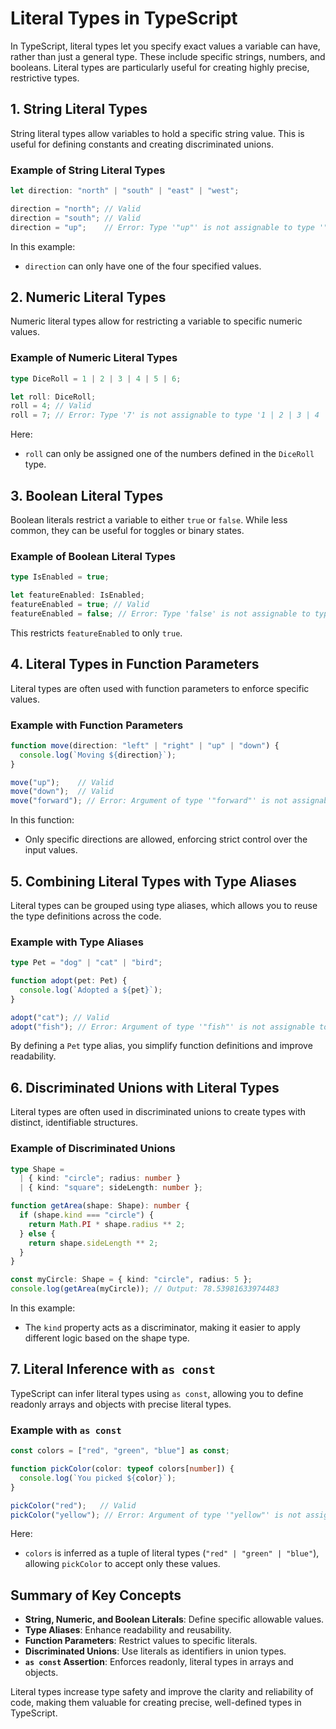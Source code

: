 # Literal Types in TypeScript

In TypeScript, literal types let you specify exact values a variable can have, rather than just a general type. These include specific strings, numbers, and booleans. Literal types are particularly useful for creating highly precise, restrictive types.

## 1. String Literal Types

String literal types allow variables to hold a specific string value. This is useful for defining constants and creating discriminated unions.

### Example of String Literal Types

```typescript
let direction: "north" | "south" | "east" | "west";

direction = "north"; // Valid
direction = "south"; // Valid
direction = "up";    // Error: Type '"up"' is not assignable to type '"north" | "south" | "east" | "west"'
```

In this example:
- `direction` can only have one of the four specified values.

## 2. Numeric Literal Types

Numeric literal types allow for restricting a variable to specific numeric values.

### Example of Numeric Literal Types

```typescript
type DiceRoll = 1 | 2 | 3 | 4 | 5 | 6;

let roll: DiceRoll;
roll = 4; // Valid
roll = 7; // Error: Type '7' is not assignable to type '1 | 2 | 3 | 4 | 5 | 6'
```

Here:
- `roll` can only be assigned one of the numbers defined in the `DiceRoll` type.

## 3. Boolean Literal Types

Boolean literals restrict a variable to either `true` or `false`. While less common, they can be useful for toggles or binary states.

### Example of Boolean Literal Types

```typescript
type IsEnabled = true;

let featureEnabled: IsEnabled;
featureEnabled = true; // Valid
featureEnabled = false; // Error: Type 'false' is not assignable to type 'true'
```

This restricts `featureEnabled` to only `true`.

## 4. Literal Types in Function Parameters

Literal types are often used with function parameters to enforce specific values.

### Example with Function Parameters

```typescript
function move(direction: "left" | "right" | "up" | "down") {
  console.log(`Moving ${direction}`);
}

move("up");    // Valid
move("down");  // Valid
move("forward"); // Error: Argument of type '"forward"' is not assignable to parameter
```

In this function:
- Only specific directions are allowed, enforcing strict control over the input values.

## 5. Combining Literal Types with Type Aliases

Literal types can be grouped using type aliases, which allows you to reuse the type definitions across the code.

### Example with Type Aliases

```typescript
type Pet = "dog" | "cat" | "bird";

function adopt(pet: Pet) {
  console.log(`Adopted a ${pet}`);
}

adopt("cat"); // Valid
adopt("fish"); // Error: Argument of type '"fish"' is not assignable to parameter
```

By defining a `Pet` type alias, you simplify function definitions and improve readability.

## 6. Discriminated Unions with Literal Types

Literal types are often used in discriminated unions to create types with distinct, identifiable structures.

### Example of Discriminated Unions

```typescript
type Shape =
  | { kind: "circle"; radius: number }
  | { kind: "square"; sideLength: number };

function getArea(shape: Shape): number {
  if (shape.kind === "circle") {
    return Math.PI * shape.radius ** 2;
  } else {
    return shape.sideLength ** 2;
  }
}

const myCircle: Shape = { kind: "circle", radius: 5 };
console.log(getArea(myCircle)); // Output: 78.53981633974483
```

In this example:
- The `kind` property acts as a discriminator, making it easier to apply different logic based on the shape type.

## 7. Literal Inference with `as const`

TypeScript can infer literal types using `as const`, allowing you to define readonly arrays and objects with precise literal types.

### Example with `as const`

```typescript
const colors = ["red", "green", "blue"] as const;

function pickColor(color: typeof colors[number]) {
  console.log(`You picked ${color}`);
}

pickColor("red");   // Valid
pickColor("yellow"); // Error: Argument of type '"yellow"' is not assignable
```

Here:
- `colors` is inferred as a tuple of literal types (`"red" | "green" | "blue"`), allowing `pickColor` to accept only these values.

## Summary of Key Concepts

- **String, Numeric, and Boolean Literals**: Define specific allowable values.
- **Type Aliases**: Enhance readability and reusability.
- **Function Parameters**: Restrict values to specific literals.
- **Discriminated Unions**: Use literals as identifiers in union types.
- **`as const` Assertion**: Enforces readonly, literal types in arrays and objects.

Literal types increase type safety and improve the clarity and reliability of code, making them valuable for creating precise, well-defined types in TypeScript.
